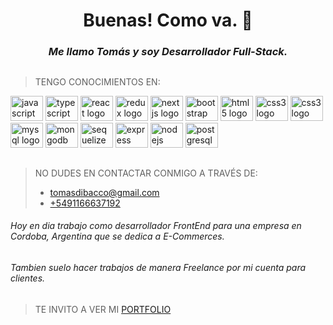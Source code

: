 **<h1 align="center">Buenas! Como va. 🧉</h1>**


*<h3 align="center">Me llamo Tomás y soy Desarrollador Full-Stack.</h3>*
<!--*<h4 align="center">Me considero una persona con buena comunicación, pensamiento creativo, organizada y positiva, que le gusta afrontar nuevos desafíos, resolver problemas y formar parte de un equipo de trabajo.</h4>*-->

##
 
>  TENGO CONOCIMIENTOS EN:
<div align="left">
    <img src="https://cdn.jsdelivr.net/gh/devicons/devicon/icons/javascript/javascript-original.svg" height="40" width="52" alt="javascript logo"  />
    <img src="https://cdn.jsdelivr.net/gh/devicons/devicon/icons/typescript/typescript-original.svg" height="40" width="52" alt="typescript logo"  />
    <img src="https://cdn.jsdelivr.net/gh/devicons/devicon/icons/react/react-original.svg" height="40" width="52" alt="react logo"  />
    <img src="https://cdn.jsdelivr.net/gh/devicons/devicon/icons/redux/redux-original.svg" height="40" width="52" alt="redux logo"  />
    <img src="https://cdn.jsdelivr.net/gh/devicons/devicon/icons/nextjs/nextjs-original.svg" height="40" width="52" alt="nextjs logo"  />
    <img src="https://cdn.jsdelivr.net/gh/devicons/devicon/icons/bootstrap/bootstrap-original.svg" height="40" width="52" alt="bootstrap logo"  />
    <img src="https://cdn.jsdelivr.net/gh/devicons/devicon/icons/html5/html5-original.svg" height="40" width="52" alt="html5 logo"  />
    <img src="https://cdn.jsdelivr.net/gh/devicons/devicon/icons/css3/css3-original.svg" height="40" width="52" alt="css3 logo"  />
    <img src="https://cdn.jsdelivr.net/gh/devicons/devicon/icons/sass/sass-original.svg" height="40" width="52" alt="css3 logo"  />
    <img src="https://cdn.jsdelivr.net/gh/devicons/devicon/icons/mysql/mysql-original.svg" height="40" width="52" alt="mysql logo"  />
    <img src="https://cdn.jsdelivr.net/gh/devicons/devicon/icons/mongodb/mongodb-original.svg" height="40" width="52" alt="mongodb logo"  />
    <img src="https://cdn.jsdelivr.net/gh/devicons/devicon/icons/sequelize/sequelize-original.svg" height="40" width="52" alt="sequelize logo"  />
    <img src="https://cdn.jsdelivr.net/gh/devicons/devicon/icons/express/express-original.svg" height="40" width="52" alt="express logo"  /> 
    <img src="https://cdn.jsdelivr.net/gh/devicons/devicon/icons/nodejs/nodejs-original.svg" height="40" width="52" alt="nodejs logo"  />
    <img src="https://cdn.jsdelivr.net/gh/devicons/devicon/icons/postgresql/postgresql-original.svg" height="40" width="52" alt="postgresql logo"  />
</div>

##

>  NO DUDES EN CONTACTAR CONMIGO A TRAVÉS DE:
>
>  +   [tomasdibacco@gmail.com](mailto:tomasdibacco@gmail.com)
>  +   [+5491166637192](https://wa.me/5491166637192)

###### *Hoy en dia trabajo como desarrollador FrontEnd para una empresa en Cordoba, Argentina que se dedica a E-Commerces.*
###### *Tambien suelo hacer trabajos de manera Freelance por mi cuenta para clientes.*
 
##

>  TE INVITO A VER MI [PORTFOLIO](https://tomas-di-bacco.vercel.app/)

<!-- 1. 

##

</br>

2. <h2 align="center">PROYECTOS</h2>
3. 
4. </br>
5. 
6. >  ### 🔨 Front-End Developer - [STRONGWOOD](https://www.strongwood.com.ar/) 
7. 
8. <details>
9. <summary>Ver detalles</summary>
10.  
11. </br>
12. 
13. <a href="https://www.strongwood.com.ar/" rel="noopener noreferrer" target="_blank">
14.    <img align="right" width="315" height="145" src="https://github.com/Tdibacco17/StrongWood-v2/blob/main/captura-strongwood.png">
15. </a>
16. 
17. >  ##### STRONGWOOD
18. >  
19. >  *Es una aplicación para un cliente, la cual consiste en mostrar sus trabajos y productos, junto con un formulario de contacto para generar ventas.*
20. >
21. > +  **Desarrollo FrontEnd de pagina web(SPA) de muebles con Typescript, Node.Js, React y Sass en Next.Js.**
22. > +  **Me encargo de la creación de cada aspecto de la página, desde el diseño hasta la experiencia de usuario, incluyendo la arquitectura del proyecto.**
23. > +  **Reuniones con el cliente para llevar a cabo el desarrollo y mostrar avances, buscando cumplir con sus expectativas y funcionalidades.**
24. 
25. ---
26. 
27. </details>
28. 
29. </br>
30. 
31. >  ### 🐶 [Academic] Full-Stack Developer - [THE DOG API](https://github.com/Tdibacco17/App-Proyecto-Individual-) 
32. 
33. <details>
34. <summary>Ver detalles</summary>
35.  
36. </br>
37. 
38. <a href="https://github.com/Tdibacco17/App-Proyecto-Individual-" rel="noopener noreferrer" target="_blank">
39.    <img align="right" width="315" height="145" src="https://github.com/Tdibacco17/App-Proyecto-Individual-/blob/main/Imagenes/apiDog.jpg">
40. </a>
41. 
42. >  ##### Proyecto individual
43. > 
44. >  *Es una aplicación de página única, basada en una api de perros "The Dog API" con el fin de aplicar los conocimientos aprendidos en el Bootcamp realizando diferentes funcionalidades.*
45. >  
46. >  +  **Desarrollo del BackEnd con Javascript, consumiendo datos desde una API, manejo de sistema CRUD y modelado de la base de datos con Node.Js y PostgreSQL.**
47. >  +  **Desarrollo del FrontEnd con Javascript, modelado y creación de componentes responsive en React utilizando Redux.**
48. 
49. ---
50.  
51. </details>
52. 
53. 
54. </br>
55. 
56. >  ### 🖥️ [Academic] Back-End Developer - [GAMEHUB E-Commerce](https://github.com/Tdibacco17/App-Proyecto-Grupal-)
57. 
58. <details>
59. <summary>Ver detalles</summary>
60.  
61. </br>
62. 
63. <a href="https://github.com/Tdibacco17/App-Proyecto-Grupal-" rel="noopener noreferrer" target="_blank">
64.    <img align="right" width="315" height="145" src="https://github.com/Tdibacco17/App-Proyecto-Grupal-/blob/main/Imagenes/gamehub.jpg">
65. </a>
66. 
67. >  ##### Proyecto grupal
68. >
69. >  *Es una aplicación web que ha sido pensada para la compra y venta de productos de computación.
70. Cuenta con Carrito de compras, custom PC builder, wishlist, filtrado y paginado de productos, implementación de mercado pago, registro de usuarios y distintos roles para su navegación, "User" para la compra de productos, "Admin" para llevar un control de las ventas, stock y usuarios. Y "Owner" como dueño de la misma.*
71. > 
72. > +  **Desarrollo del BackEnd con Javascript, metodología de trabajo tipo scrum. Modelado de la base de datos con Node.Js y Mongoose, manejo de sistema CRUD y seguridad de datos con deploy en MongoDB.**
73. > +  **Desarrollo del FrontEnd con Javascript, metodologia de trabajo tipo scrum. Creación de componentes en React.**
74. 
75. ---
76. 
77. </details>
78. 
79. </br>
80. 
81. >  ### 🧪 Full-Stack Developer - [RICK Y MORTY](https://github.com/Tdibacco17/Rick-y-Morty)
82. 
83. <details>
84. <summary>Ver detalles</summary>
85.  
86. </br>
87. 
88. <a href="https://github.com/Tdibacco17/Rick-y-Morty" rel="noopener noreferrer" target="_blank">
89.    <img align="right" width="315" height="145" src="https://github.com/Tdibacco17/Rick-y-Morty/blob/main/Imagenes/rickYmorty.jpg">
90. </a>
91. 
92. >  ##### Proyecto individual
93. >  
94. >  *Es una aplicación de página única, basada en la api de rick y morty "The Rick and Morty API" con el fin de repasar los conocimientos aprendidos en el Bootcamp realizando diferentes funcionalidades.*
95. >
96. > +  **Desarrollo del BackEnd con Javascript, consumiendo datos desde una API, manejo de sistema CRUD y modelado de la base de datos con Node.Js y PostgreSQL.**
97. > +  **Desarrollo del FrontEnd con Javascript, modelado y creación de componentes responsive en React utilizando Redux.**
98. 
99. ---
100. 
101. </details> -->
